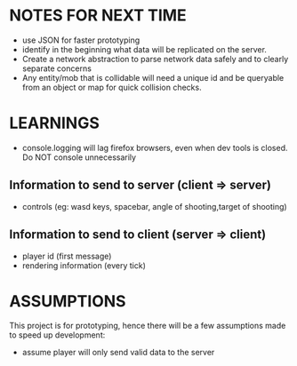 # NOTES FOR NEXT TIME

-   use JSON for faster prototyping
-   identify in the beginning what data will be replicated on the server.
-   Create a network abstraction to parse network data safely and to clearly separate concerns
-   Any entity/mob that is collidable will need a unique id and be queryable from an object or map for quick collision checks.

# LEARNINGS

-   console.logging will lag firefox browsers, even when dev tools is closed. Do NOT console unnecessarily

## Information to send to server (client => server)

-   controls (eg: wasd keys, spacebar, angle of shooting,target of shooting)

## Information to send to client (server => client)

-   player id (first message)
-   rendering information (every tick)

# ASSUMPTIONS

This project is for prototyping, hence there will be a few assumptions made to speed up development:

-   assume player will only send valid data to the server

